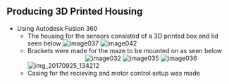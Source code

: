 ## Producing 3D Printed Housing ##

* Using Autodesk Fusion 360 
	* The housing for the sensors consisted of a 3D printed box and lid seen below
	![image037](https://user-images.githubusercontent.com/29260264/30825345-3d657d48-a1f8-11e7-92df-32eeb1e280d9.png)
        ![image042](https://user-images.githubusercontent.com/29260264/30825557-03e7090a-a1f9-11e7-96ae-c3a3d9a35553.gif)
	* Brackets were made for the maze to be mounted on as seen below &nbsp;&nbsp; &nbsp;&nbsp; &nbsp;&nbsp; &nbsp;&nbsp; &nbsp;&nbsp; &nbsp;&nbsp; &nbsp;&nbsp; &nbsp;&nbsp; &nbsp;&nbsp; &nbsp;&nbsp; &nbsp;&nbsp; &nbsp;&nbsp;
	![image032](https://user-images.githubusercontent.com/29260264/30825217-c85f32be-a1f7-11e7-82a3-0dc082c4c400.gif)
	![image035](https://user-images.githubusercontent.com/29260264/30825247-dd5dc702-a1f7-11e7-8d6a-d9c49f644494.gif)
	![image036](https://user-images.githubusercontent.com/29260264/30825303-13699434-a1f8-11e7-8637-f4e0008514f1.gif)
	![img_20170925_134212](https://user-images.githubusercontent.com/29260264/31900624-af5ee7c0-b7e4-11e7-893e-a8679577823f.jpg)
	* Casing for the recieving and motor control setup was made
